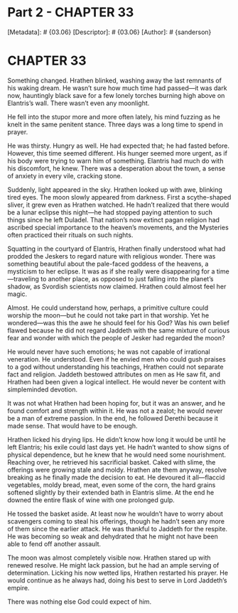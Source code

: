 # Part 2 - CHAPTER 33
[Metadata]: # {03.06}
[Descriptor]: # {03.06}
[Author]: # {sanderson}

# CHAPTER 33
Something changed. Hrathen blinked, washing away the last remnants of his
waking dream. He wasn’t sure how much time had passed—it was dark now,
hauntingly black save for a few lonely torches burning high above on Elantris’s
wall. There wasn’t even any moonlight.

He fell into the stupor more and more often lately, his mind fuzzing as he
knelt in the same penitent stance. Three days was a long time to spend in
prayer.

He was thirsty. Hungry as well. He had expected that; he had fasted before.
However, this time seemed different. His hunger seemed more urgent, as if his
body were trying to warn him of something. Elantris had much do with his
discomfort, he knew. There was a desperation about the town, a sense of anxiety
in every vile, cracking stone.

Suddenly, light appeared in the sky. Hrathen looked up with awe, blinking tired
eyes. The moon slowly appeared from darkness. First a scythe-shaped sliver, it
grew even as Hrathen watched. He hadn’t realized that there would be a lunar
eclipse this night—he had stopped paying attention to such things since he left
Duladel. That nation’s now extinct pagan religion had ascribed special
importance to the heaven’s movements, and the Mysteries often practiced their
rituals on such nights.

Squatting in the courtyard of Elantris, Hrathen finally understood what had
prodded the Jeskers to regard nature with religious wonder. There was something
beautiful about the pale-faced goddess of the heavens, a mysticism to her
eclipse. It was as if she really were disappearing for a time—traveling to
another place, as opposed to just falling into the planet’s shadow, as Svordish
scientists now claimed. Hrathen could almost feel her magic.

Almost. He could understand how, perhaps, a primitive culture could worship the
moon—but he could not take part in that worship. Yet he wondered—was this the
awe he should feel for his God? Was his own belief flawed because he did not
regard Jaddeth with the same mixture of curious fear and wonder with which the
people of Jesker had regarded the moon?

He would never have such emotions; he was not capable of irrational veneration.
He understood. Even if he envied men who could gush praises to a god without
understanding his teachings, Hrathen could not separate fact and religion.
Jaddeth bestowed attributes on men as He saw fit, and Hrathen had been given a
logical intellect. He would never be content with simpleminded devotion.

It was not what Hrathen had been hoping for, but it was an answer, and he found
comfort and strength within it. He was not a zealot; he would never be a man of
extreme passion. In the end, he followed Derethi because it made sense. That
would have to be enough.

Hrathen licked his drying lips. He didn’t know how long it would be until he
left Elantris; his exile could last days yet. He hadn’t wanted to show signs of
physical dependence, but he knew that he would need some nourishment. Reaching
over, he retrieved his sacrificial basket. Caked with slime, the offerings were
growing stale and moldy. Hrathen ate them anyway, resolve breaking as he
finally made the decision to eat. He devoured it all—flaccid vegetables, moldy
bread, meat, even some of the corn, the hard grains softened slightly by their
extended bath in Elantris slime. At the end he downed the entire flask of wine
with one prolonged gulp.

He tossed the basket aside. At least now he wouldn’t have to worry about
scavengers coming to steal his offerings, though he hadn’t seen any more of
them since the earlier attack. He was thankful to Jaddeth for the respite. He
was becoming so weak and dehydrated that he might not have been able to fend
off another assault.

The moon was almost completely visible now. Hrathen stared up with renewed
resolve. He might lack passion, but he had an ample serving of determination.
Licking his now wetted lips, Hrathen restarted his prayer. He would continue as
he always had, doing his best to serve in Lord Jaddeth’s empire.

There was nothing else God could expect of him.

